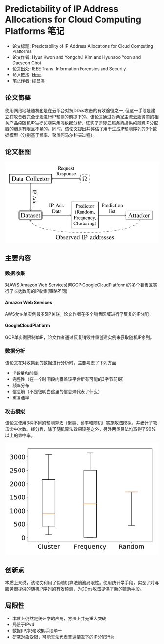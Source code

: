 # Predictability of IP Address Allocations for Cloud Computing Platforms 笔记

- 论文标题: Predictability of IP Address Allocations for Cloud Computing Platforms
- 论文作者: Hyun Kwon and Yongchul Kim and Hyunsoo Yoon and Daeseon Choi
- 论文出处: IEEE Trans. Information Forensics and Security
- 论文链接: [Here](https://ieeexplore.ieee.org/abstract/document/8744277/)
- 笔记作者: 缪昌伟

## 论文简要

使用网络地址随机化是在云平台对抗DDos攻击的有效途径之一, 但这一手段是建立在攻击者完全无法进行IP预测的前提下的。该论文通过对两家主流云服务商的相关产品的随机IP进行长期采集何数据分析，证实了实际云服务商提供的随机IP分配器的熵是有限且不足的。同时，该论文提出并评估了用于生成IP预测序列的3个数据模型（分别基于频率、聚类何马尔科夫过程）。

## 论文框图

![arch](arch.png)

## 主要内容

### 数据收集

对AWS(Amazon Web Services)何GCP(GoogleCloudPlatform)的多个销售区实行了长达数周的IP收集(策略不同)

#### Amazon Web Services

AWS允许单实例最多5IP关联，论文作者在多个销售区域进行了反复的IP分配。

#### GoogleCloudPlatform

GCP单实例限制单IP，论文作者通过反复销毁并重创建实例来获取随机IP序列。

### 数据分析

该论文在对收集到的数据进行分析时，主要考虑了下列方面

- IP数量和前缀
- 完整性（在一个时间段内覆盖该平台所有可能的3字节前缀）
- 频率分布
- 信息熵（不是很明白这里的信息熵代表了什么）
- 重复速率

### 攻击模拟

该论文使用3种不同的预测算法（聚类、频率和随机）实施攻击模拟，并统计了攻击命中次数。经分析，除了随机算法效果较差之外，另外两类算法均取得了90%以上的命中率。

![performance](performance.png)

## 创新点

本质上来说，该论文利用了伪随机算法熵池局限性。使用统计学手段，实现了对与服务商提供的随机IP序列的有效预测，为DDos攻击提供了新的辅助手段。

## 局限性

- 本质上仍然是统计学的应用，方法上并无重大突破
- 局限于IPv4
- 数据(IP序列)收集手段单一
- 研究对象受限，可能无法代表普遍情况下的IP分配行为
